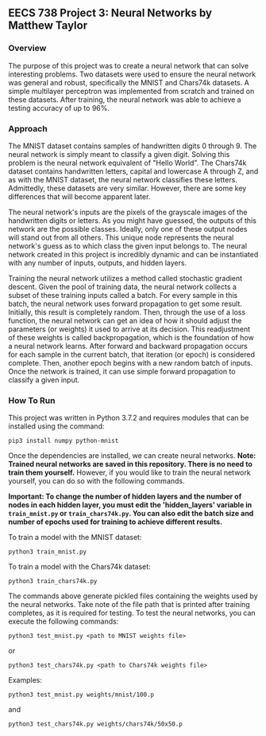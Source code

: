## EECS 738 Project 3: Neural Networks by Matthew Taylor

### Overview

The purpose of this project was to create a neural network that can solve interesting problems. Two datasets were used to ensure the neural network was general and robust, specifically the MNIST and Chars74k datasets. A simple multilayer perceptron was implemented from scratch and trained on these datasets. After training, the neural network was able to achieve a testing accuracy of up to 96%.

### Approach

The MNIST dataset contains samples of handwritten digits 0 through 9. The neural network is simply meant to classify a given digit. Solving this problem is the neural network equivalent of "Hello World". The Chars74k dataset contains handwritten letters, capital and lowercase A through Z, and as with the MNIST dataset, the neural network classifies these letters. Admittedly, these datasets are very similar. However, there are some key differences that will become apparent later.

The neural network's inputs are the pixels of the grayscale images of the handwritten digits or letters. As you might have guessed, the outputs of this network are the possible classes. Ideally, only one of these output nodes will stand out from all others. This unique node represents the neural network's guess as to which class the given input belongs to. The neural network created in this project is incredibly dynamic and can be instantiated with any number of inputs, outputs, and hidden layers. 

Training the neural network utilizes a method called stochastic gradient descent. Given the pool of training data, the neural network collects a subset of these training inputs called a batch. For every sample in this batch, the neural network uses forward propagation to get some result. Initially, this result is completely random. Then, through the use of a loss function, the neural network can get an idea of how it should adjust the parameters (or weights) it used to arrive at its decision. This readjustment of these weights is called backpropagation, which is the foundation of how a neural network learns. After forward and backward propagation occurs for each sample in the current batch, that iteration (or epoch) is considered complete. Then, another epoch begins with a new random batch of inputs. Once the network is trained, it can use simple forward propagation to classify a given input.

### How To Run

This project was written in Python 3.7.2 and requires modules that can be installed using the command:
```
pip3 install numpy python-mnist
```
Once the dependencies are installed, we can create neural networks. **Note: Trained neural networks are saved in this repository. There is no need to train them yourself.** However, if you would like to train the neural network yourself, you can do so with the following commands.

**Important: To change the number of hidden layers and the number of nodes in each hidden layer, you must edit the 'hidden_layers' variable in `train_mnist.py` or `train_chars74k.py`. You can also edit the batch size and number of epochs used for training to achieve different results.**

To train a model with the MNIST dataset:
```
python3 train_mnist.py
```

To train a model with the Chars74k dataset:
```
python3 train_chars74k.py
```

The commands above generate pickled files containing the weights used by the neural networks. Take note of the file path that is printed after training completes, as it is required for testing. To test the neural networks, you can execute the following commands:
```
python3 test_mnist.py <path to MNIST weights file>
```

or
```
python3 test_chars74k.py <path to Chars74k weights file>
```

Examples:
```
python3 test_mnist.py weights/mnist/100.p
```

and
```
python3 test_chars74k.py weights/chars74k/50x50.p
```
